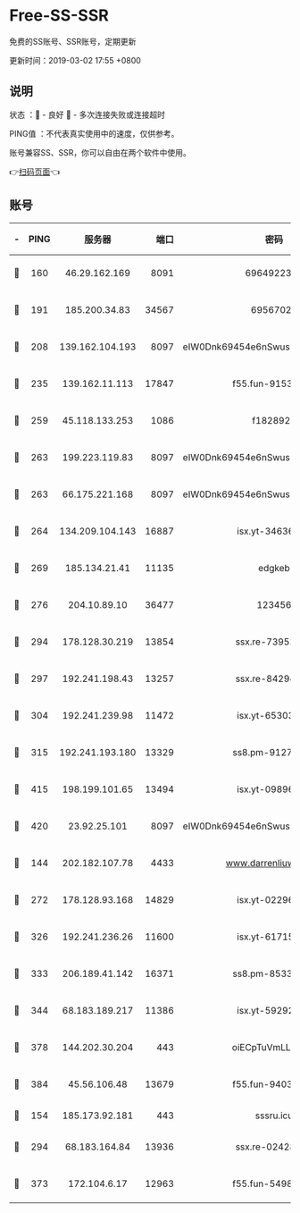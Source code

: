 # Free-SS-SSR

免费的SS账号、SSR账号，定期更新

更新时间：2019-03-02 17:55 +0800

## 说明

状态     ：🙂 - 良好 🙁 - 多次连接失败或连接超时

PING值   ：不代表真实使用中的速度，仅供参考。

账号兼容SS、SSR，你可以自由在两个软件中使用。

👉[扫码页面](https://liesauer.github.io/free-ss-ssr.github.io/)👈

## 账号

|-|PING|服务器|端口|密码|加密方式|区域|
|:----:|:----:|:-----:|-----:|:----:|:----:|:----:|
|🙂|160|46.29.162.169|8091|6964922356|aes-256-cfb|RU|
|🙂|191|185.200.34.83|34567|69567020|aes-256-cfb|US|
|🙂|208|139.162.104.193|8097|eIW0Dnk69454e6nSwuspv9DmS201tQ0D|aes-256-cfb|JP|
|🙂|235|139.162.11.113|17847|f55.fun-91530926|aes-256-cfb|SG|
|🙂|259|45.118.133.253|1086|f1828920|aes-256-cfb|SG|
|🙂|263|199.223.119.83|8097|eIW0Dnk69454e6nSwuspv9DmS201tQ0D|aes-256-cfb|US|
|🙂|263|66.175.221.168|8097|eIW0Dnk69454e6nSwuspv9DmS201tQ0D|aes-256-cfb|US|
|🙂|264|134.209.104.143|16887|isx.yt-34636284|aes-256-cfb|SG|
|🙂|269|185.134.21.41|11135|edgkeb|aes-256-cfb|GB|
|🙂|276|204.10.89.10|36477|123456|aes-256-cfb|US|
|🙂|294|178.128.30.219|13854|ssx.re-73952571|aes-256-cfb|SG|
|🙂|297|192.241.198.43|13257|ssx.re-84294373|aes-256-cfb|US|
|🙂|304|192.241.239.98|11472|isx.yt-65303536|aes-256-cfb|US|
|🙂|315|192.241.193.180|13329|ss8.pm-91273278|aes-256-cfb|US|
|🙂|415|198.199.101.65|13494|isx.yt-09896411|aes-256-cfb|US|
|🙂|420|23.92.25.101|8097|eIW0Dnk69454e6nSwuspv9DmS201tQ0D|aes-256-cfb|US|
|🙂|144|202.182.107.78|4433|www.darrenliuwei.com|aes-256-cfb|JP|
|🙂|272|178.128.93.168|14829|isx.yt-02296578|aes-256-cfb|SG|
|🙂|326|192.241.236.26|11600|isx.yt-61715029|aes-256-cfb|US|
|🙂|333|206.189.41.142|16371|ss8.pm-85330521|aes-256-cfb|SG|
|🙂|344|68.183.189.217|11386|isx.yt-59292721|aes-256-cfb|SG|
|🙂|378|144.202.30.204|443|oiECpTuVmLLxk4Ts|aes-256-cfb|US|
|🙂|384|45.56.106.48|13679|f55.fun-94035018|aes-256-cfb|US|
|🙁|154|185.173.92.181|443|sssru.icu|rc4-md5|RU|
|🙁|294|68.183.164.84|13936|ssx.re-02428773|aes-256-cfb|US|
|🙁|373|172.104.6.17|12963|f55.fun-54984893|aes-256-cfb|US|
